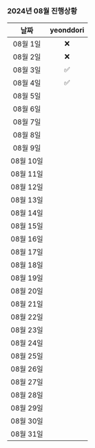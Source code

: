 ### 2024년 08월 진행상황
| 날짜 | yeonddori |
|:---:|:---:|
| 08월 1일 | ❌ |
| 08월 2일 | ❌ |
| 08월 3일 | ✅ |
| 08월 4일 | ✅ |
| 08월 5일 | |
| 08월 6일 | |
| 08월 7일 | |
| 08월 8일 | |
| 08월 9일 | |
| 08월 10일 | |
| 08월 11일 | |
| 08월 12일 | |
| 08월 13일 | |
| 08월 14일 | |
| 08월 15일 | |
| 08월 16일 | |
| 08월 17일 | |
| 08월 18일 | |
| 08월 19일 | |
| 08월 20일 | |
| 08월 21일 | |
| 08월 22일 | |
| 08월 23일 | |
| 08월 24일 | |
| 08월 25일 | |
| 08월 26일 | |
| 08월 27일 | |
| 08월 28일 | |
| 08월 29일 | |
| 08월 30일 | |
| 08월 31일 | |
